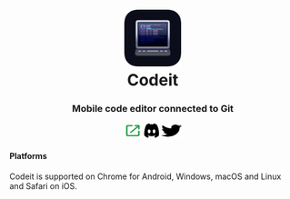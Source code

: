 <h1 align="center">
  <a href="https://codeit.codes"><img src="/icons/app-favicon.png" height="100" width="100"></a>
  <br>
  Codeit
</h1>
<p align="center">
  <h3 align="center">  
    Mobile code editor connected to Git
  </h3>
</p>
<p align="center">
  <a href="https://codeit.codes"><img src="/icons/social/tryit.svg" width="32" height="26"></a>
  <a href="https://discord.gg/47RFy3Vfmg"><img src="/icons/social/discordapp.svg" width="26" height="26"></a>
  <a href="https://twitter.com/codeitcodes"><img src="/icons/social/twitter.svg" width="36" height="26"></a>
</p>
<h4>Platforms</h4>
Codeit is supported on Chrome for Android, Windows, macOS and Linux  
and Safari on iOS.